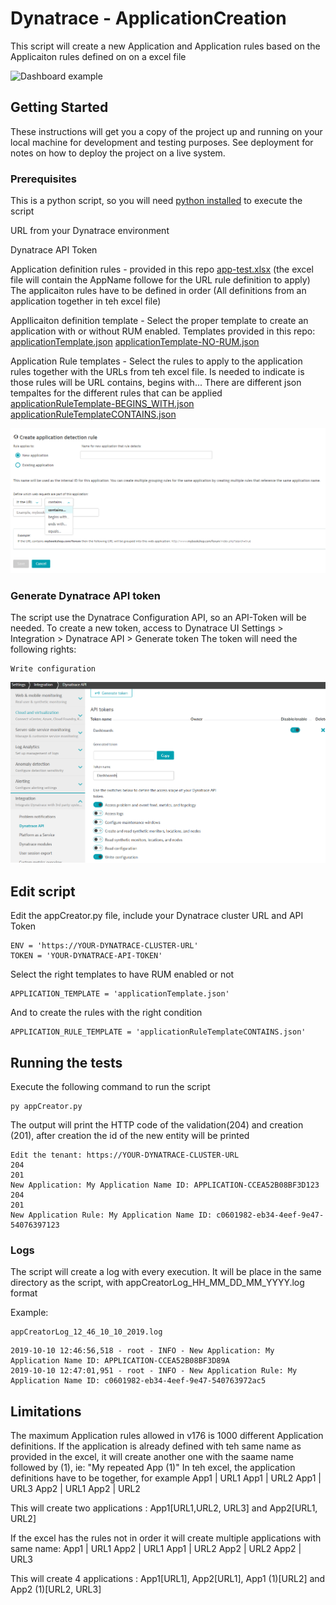 # Dynatrace - ApplicationCreation 
This script will create a new Application and Application rules based on the Applicaiton rules defined on on a excel file

![Dashboard example](img/Dashboard.PNG?raw=true "Dashboard example")


## Getting Started

These instructions will get you a copy of the project up and running on your local machine for development and testing purposes. See deployment for notes on how to deploy the project on a live system.

### Prerequisites

This is a python script, so you will need [python installed](https://www.python.org/downloads/) to execute the script

URL from your Dynatrace environment

Dynatrace API Token

Application definition rules - provided in this repo [app-test.xlsx](app-test.xlsx) (the excel file will contain the AppName followe for the URL rule definition to apply) 
The applicaiton rules have to be defined in order (All definitions from an application together in teh excel file)

Appllicaiton definition template - Select the proper template to create an application with or without RUM enabled. Templates provided in this repo:
[applicationTemplate.json](applicationTemplate.json)
[applicationTemplate-NO-RUM.json](applicationTemplate-NO-RUM.json)


Application Rule templates - Select the rules to apply to the application rules together with the URLs from teh excel file. Is needed to indicate is those rules will be URL contains, begins with... There are different json tempaltes for the different rules that can be applied
[applicationRuleTemplate-BEGINS_WITH.json](applicationRuleTemplate-BEGINS_WITH.json)
[applicationRuleTemplateCONTAINS.json](applicationRuleTemplateCONTAINS.json)


![Application Rules Options in the Dynatrace Web UI](img/ruleOptions.PNG?raw=true "Application Rules Options in the Dynatrace Web UI")

### Generate Dynatrace API token

The script use the Dynatrace Configuration API, so an API-Token will be needed. 
To create a new token, access to Dynatrace UI Settings > Integration > Dynatrace API > Generate token
The token will need the following rights:

```
Write configuration
```
![Generate token](img/Token.png?raw=true "Generate token")

## Edit script

Edit the appCreator.py file, include your Dynatrace cluster URL and API Token

```
ENV = 'https://YOUR-DYNATRACE-CLUSTER-URL'
TOKEN = 'YOUR-DYNATRACE-API-TOKEN'
```
Select the right templates to have RUM enabled or not
```
APPLICATION_TEMPLATE = 'applicationTemplate.json'
```

And to create the rules with the right condition
```
APPLICATION_RULE_TEMPLATE = 'applicationRuleTemplateCONTAINS.json'
```

## Running the tests

Execute the following command to run the script

```
py appCreator.py
```

The output will print the HTTP code of the validation(204) and creation (201), after creation the id of the new entity will be printed
```
Edit the tenant: https://YOUR-DYNATRACE-CLUSTER-URL
204
201
New Application: My Application Name ID: APPLICATION-CCEA52B08BF3D123
204
201
New Application Rule: My Application Name ID: c0601982-eb34-4eef-9e47-54076397123
```

### Logs

The script will create a log with every execution. It will be place in the same directory as the script, with appCreatorLog_HH_MM_DD_MM_YYYY.log format

Example:
```
appCreatorLog_12_46_10_10_2019.log

```

```
2019-10-10 12:46:56,518 - root - INFO - New Application: My Application Name ID: APPLICATION-CCEA52B08BF3D89A
2019-10-10 12:47:01,951 - root - INFO - New Application Rule: My Application Name ID: c0601982-eb34-4eef-9e47-540763972ac5
```

## Limitations

The maximum Application rules allowed in v176 is 1000 different Application definitions.
If the application is already defined with teh same name as provided in the excel, it will create another one with the saame name followed by (1), ie: "My repeated App (1)"
In teh excel, the application definitions have to be together, for example
App1 | URL1
App1 | URL2
App1 | URL3
App2 | URL1
App2 | URL2

This will create  two applications : App1[URL1,URL2, URL3] and App2[URL1, URL2]

If the excel has the rules not in order it will create multiple applications with same name:
App1 | URL1
App2 | URL1
App1 | URL2
App2 | URL2
App2 | URL3

This will create 4 applications : App1[URL1], App2[URL1], App1 (1)[URL2] and App2 (1)[URL2, URL3]
